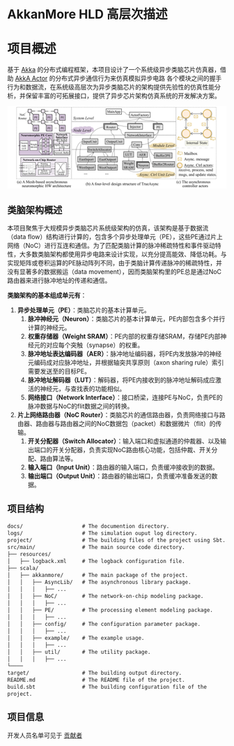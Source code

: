 # AkkanMore HLD 高层次描述

# 项目概述

基于 [Akka](https://akka.io/) 的分布式编程框架，本项目设计了一个系统级异步类脑芯片仿真器，借助 [AkkA Actor](https://doc.akka.io/docs/akka/current/actors.html) 
的分布式异步通信行为来仿真模拟异步电路 各个模块之间的握手行为和数据流，在系统级高层次为异步类脑芯片的架构提供先验性的仿真性能分析，并保留丰富的可拓展接口，提供了异步芯片架构仿真系统的开发解决方案。

![](images\system-architecture.png "akkanmore-system-architecture")

## 类脑架构概述

本项目聚焦于大规模异步类脑芯片系统级架构的仿真，该架构是基于数据流（data flow）结构进行计算的，包含多个异步处理单元（PE），这些PE通过片上网络（NoC）进行互连和通信。为了匹配类脑计算的脉冲稀疏特性和事件驱动特性，大多数类脑架构都使用异步电路来设计实现，以充分提高能效、降低功耗。与实现矩阵或卷积运算的PE脉动阵列不同，由于类脑计算传递脉冲的稀疏特性，并没有显著多的数据搬运（data movement），因而类脑架构里的PE总是通过NoC路由器来进行脉冲地址的传递和通信。

**类脑架构的基本组成单元有**：
1. **异步处理单元（PE）**：类脑芯片的基本计算单元。
   1. **脉冲神经元（Neuron）**：类脑芯片的基本计算单元，PE内部包含多个并行计算的神经元。
   2. **权重存储器（Weight SRAM）**：PE内部的权重存储SRAM，存储PE内部神经元的对应每个突触（synapse）的权重。
   3. **脉冲地址表达编码器（AER）**：脉冲地址编码器，将PE内发放脉冲的神经元编码成对应脉冲地址，并根据轴突共享原则（axon sharing rule）索引需要发送至的目标PE。
   4. **脉冲地址解码器（LUT）**：解码器，将PE内接收到的脉冲地址解码成应激活的神经元，与查找表的功能相似。
   5. **网络接口（Network Interface）**：接口桥梁，连接PE与NoC，负责PE的脉冲数据与NoC的flit数据之间的转换。
2. **片上网络路由器（NoC Router）**：类脑芯片的通信路由器，负责网络接口与路由器、路由器与路由器之间的NoC数据包（packet）和数据微片（flit）的传输。
   1. **开关分配器（Switch Allocator）**：输入端口和虚拟通道的仲裁器、以及输出端口的开关分配器，负责实现NoC路由核心功能，包括仲裁、开关分配、路由算法等。
   2. **输入端口（Input Unit）**：路由器的输入端口，负责缓冲接收到的数据。
   3. **输出端口（Output Unit）**：路由器的输出端口，负责缓冲准备发送的数据。


## 项目结构

    docs/                   # The documention directory.
    logs/                   # The simulation ouput log directory.
    project/                # The building files of the project using Sbt.
    src/main/               # The main source code directory.
    ├── resources/
    │   ├── logback.xml     # The logback configuration file.
    ├── scala/
    │   ├── akkanmore/      # The main package of the project.
    │   │   ├── AsyncLib/   # The asynchronous library package.
    │   │   │   ├── ...
    │   │   ├── NoC/        # The network-on-chip modeling package.
    │   │   │   ├── ...
    │   │   ├── PE/         # The processing element modeling package.
    │   │   │   ├── ...
    │   │   ├── config/     # The configuration parameter package.
    │   │   │   ├── ...
    │   │   ├── example/    # The example usage.
    │   │   │   ├── ...
    │   │   ├── util/       # The utility package.
    │   │   │   ├── ...
    └────
    target/                 # The building output directory.
    README.md               # The README file of the project.
    build.sbt               # The building configuration file of the project.

## 项目信息

开发人员名单可见于 [贡献者](https://github.com/Ralap-Jee/akkanmore/graphs/contributors)
